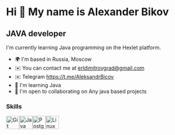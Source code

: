 Hi 👋 My name is Alexander Bikov
================================

JAVA developer
--------------

I'm currently learning Java programming on the Hexlet platform.

* 🌍  I'm based in Russia, Moscow
* ✉️  You can contact me at [erldimitrovgrad@gmail.com](mailto:erldimitrovgrad@gmail.com)
* ✉️  Telegram https://t.me/AleksandrBicov
* 🧠  I'm learning Java
* 🤝  I'm open to collaborating on Any java based projects

### Skills

<p align="left">
<a href="https://git-scm.com/" target="_blank" rel="noreferrer"><img src="https://raw.githubusercontent.com/danielcranney/readme-generator/main/public/icons/skills/git-colored.svg" width="36" height="36" alt="Git" /></a><a href="https://www.oracle.com/java/" target="_blank" rel="noreferrer"><img src="https://raw.githubusercontent.com/danielcranney/readme-generator/main/public/icons/skills/java-colored.svg" width="36" height="36" alt="Java" /></a><a href="https://www.postgresql.org/" target="_blank" rel="noreferrer"><img src="https://raw.githubusercontent.com/danielcranney/readme-generator/main/public/icons/skills/postgresql-colored.svg" width="36" height="36" alt="PostgreSQL" /></a><a href="https://www.linux.org" target="_blank" rel="noreferrer"><img src="https://raw.githubusercontent.com/danielcranney/readme-generator/main/public/icons/skills/linux-colored.svg" width="36" height="36" alt="Linux" /></a>
</p>
